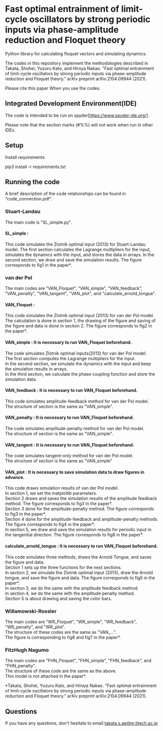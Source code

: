 # Fast optimal entrainment of limit-cycle oscillators by strong periodic inputs via phase-amplitude reduction and Floquet theory

Python library for calculating floquet vectors and simulating dynamics.   

The codes in this repository implement the methodologies described in   
Takata, Shohei, Yuzuru Kato, and Hiroya Nakao. "Fast optimal entrainment of limit-cycle oscillators by strong periodic inputs via phase-amplitude reduction and Floquet theory." arXiv preprint arXiv:2104.09944 (2021).  

Please cite this paper When you use the codes.  

## Integrated Development Environment(IDE) 

The code is intended to be run on spyder[https://www.spyder-ide.org/].

Please note that the section marks (#%%) will not work when run in other IDEs. 


## Setup 


Install requirements  

pip3 install -r requirements.txt


## Running the code

A brief description of the code relationships can be found in "code_connection.pdf".

### Stuart-Landau

The main code is "SL_simple.py".   

#### SL_simple :  
This code simulates the Zlotnik optimal input (2013) for Stuart-Landau model.
The first section calculates the Lagrange multipliers for the input, simulates the dynamics with the input, and stores the data in arrays.
In the second section, we draw and save the simulation results. The figure corresponds to fig1 in the paper*.

### van der Pol

The main codes are "VAN_Floquet", "VAN_simple", "VAN_feedback", "VAN_penalty", "VAN_tangent", "VAN_plot", and "calculate_arnold_tongue".   

#### VAN_Floquet :   
This code simulates the Zlotnik optimal input (2013) for van der Pol model.  
The calculation is done in section 1, the drawing of the figure and saving of the figure and data is done in section 2. The figure corresponds to fig2 in the paper*.
  
#### VAN_simple : It is necessary to run VAN_Floquet beforehand.  
The code simulates Zlotnik optimal inputs(2013) for van der Pol model.   
The first section computes the Lagrange multipliers for the input.  
In the second section, we simulate the dynamics with the input and keep the simulation results in arrays.  
In the third section, we calculate the phase coupling function and store the simulation data.
  
#### VAN_feedback : It is necessary to run VAN_Floquet beforehand.  
This code simulates amplitude-feedback method for van der Pol model.   
The structure of section is the same as "VAN_simple".  
  
#### VAN_penalty : It is necessary to run VAN_Floquet beforehand. 
The code simulates amplitude-penalty method for van der Pol model.   
The structure of section is the same as "VAN_simple". 
  
#### VAN_tangent : It is necessary to run VAN_Floquet beforehand. 
The code simulates tangent-only method for van der Pol model.   
The structure of section is the same as "VAN_simple"  
  
#### VAN_plot : It is necessary to save simulation data to draw figures in advance.  
This code draws simulation results of van der Pol model.   
In section 1, we set the matplotlib parameters.  
Section 2 draws and saves the simulation results of the amplitude feedback method. The figure corresponds to fig3 in the paper*.  
Section 3 done for the amplitude-penalty method. The figure corresponds to fig3 in the paper*.  
Section 4 done for the amplitude-feedback and amplitude-penalty methods. The figure corresponds to fig4 in the paper*.  
In section 5, we draw and save the simulation results for periodic input in the tangential direction. The figure corresponds to fig8 in the paper*.  
  
#### calculate_arnold_tongue : It is necessary to run VAN_Floquet beforehand.  
This code simulates three methods, draws the Arnold Tongue, and saves the figure and data.  
Section 1 sets up the three functions for the next sections.  
In section 2, we simulate the Zlotnik optimal input (2013), draw the Arnold tongue, and save the figure and data. The figure corresponds to fig5 in the paper*.  
In section 3, we do the same with the amplitude feedback method.  
In section 4, we do the same with the amplitude penalty method.  
Section 5 is about drawing and saving the color bars.  

### Willamowski-Rossler

The main codes are "WR_Floquet", "WR_simple", "WR_feedback", "WR_penalty", and "WR_plot".   
The structure of these codes are the same as "VAN_...".  
The figure is corresponding to fig6 and fig7 in the paper*.  


### FitzHugh Nagumo

The main codes are "FHN_Floquet", "FHN_simple", "FHN_feedback", and "FHN_penalty".   
The structure of these code are the same as the above.  
This model is not attached in the paper*.   
  
  
*Takata, Shohei, Yuzuru Kato, and Hiroya Nakao. "Fast optimal entrainment of limit-cycle oscillators by strong periodic inputs via phase-amplitude reduction and Floquet theory." arXiv preprint arXiv:2104.09944 (2021).


## Questions 

If you have any questions, don't hesitate to email takata.s.ae@m.titech.ac.jp
